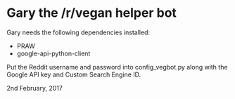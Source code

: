 # Gary the /r/vegan helper bot

Gary needs the following dependencies installed:

* PRAW
* google-api-python-client

Put the Reddit username and password into config_vegbot.py along with the Google API key and Custom Search Engine ID.

2nd February, 2017

